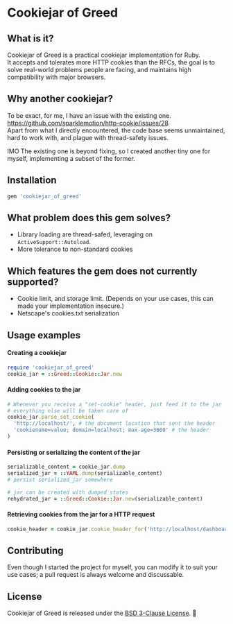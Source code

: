 # Cookiejar of Greed

## What is it?

Cookiejar of Greed is a practical cookiejar implementation for Ruby.  
It accepts and tolerates more HTTP cookies than the RFCs,
the goal is to solve real-world problems people are facing,
and maintains high compatibility with major browsers.

## Why another cookiejar?

To be exact, for me, I have an issue with the existing one.  
https://github.com/sparklemotion/http-cookie/issues/28  
Apart from what I directly encountered,
the code base seems unmaintained, hard to work with,
and plague with thread-safety issues.

IMO The existing one is beyond fixing, so I created another tiny one for myself,
implementing a subset of the former.

## Installation

~~~ruby
gem 'cookiejar_of_greed'
~~~

## What problem does this gem solves?

* Library loading are thread-safed, leveraging on `ActiveSupport::Autoload`.
* More tolerance to non-standard cookies

## Which features the gem does not currently supported?

* Cookie limit, and storage limit. (Depends on your use cases, this can made your implementation insecure.)
* Netscape's cookies.txt serialization

## Usage examples

#### Creating a cookiejar
~~~ruby
require 'cookiejar_of_greed'
cookie_jar = ::Greed::Cookie::Jar.new
~~~

#### Adding cookies to the jar
~~~ruby
# Whenever you receive a "set-cookie" header, just feed it to the jar
# everything else will be taken care of
cookie_jar.parse_set_cookie(
  'http://localhost/', # the document location that sent the header
  'cookiename=value; domain=localhost; max-age=3600' # the header
)
~~~

#### Persisting or serializing the content of the jar
~~~ruby
serializable_content = cookie_jar.dump
serialized_jar = ::YAML.dump(serializable_content)
# persist serialized_jar somewhere

# jar can be created with dumped states
rehydrated_jar = ::Greed::Cookie::Jar.new(serializable_content)
~~~

#### Retrieving cookies from the jar for a HTTP request
~~~ruby
cookie_header = cookie_jar.cookie_header_for('http://localhost/dashboard')
~~~

## Contributing

Even though I started the project for myself,
you can modify it to suit your use cases;
a pull request is always welcome and discussable.

## License

Cookiejar of Greed is released under the [BSD 3-Clause License](LICENSE.md). :tada:
